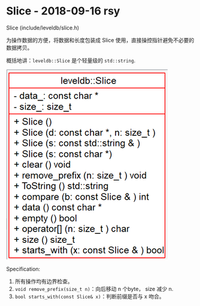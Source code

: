# Slice - 2018-09-16 rsy

Slice (include/leveldb/slice.h) 

为操作数据的方便，将数据和长度包装成 Slice 使用，直接操控指针避免不必要的数据拷贝。

概括地讲：`leveldb::Slice` 是个轻量级的 `std::string`.

![](assets/Slice_09_16.png)

Specification:

1. 所有操作均有边界检查。
2. `void remove_prefix(size_t n)`：向后移动 n 个byte， size 减少 n.
3. `bool starts_with(const Slice& x)`：判断前缀是否与 x 吻合。